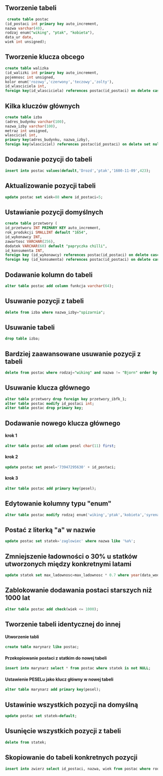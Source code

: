 ## Tworzenie tabeli
```sql
 create table postac
(id_postaci int primary key auto_increment, 
nazwa varchar(40), 
rodzaj enum("wiking", "ptak", "kobieta"), 
data_ur date, 
wiek int unsigned);
```

## Tworzenie klucza obcego
```sql
create table walizka
(id_walizki int primary key auto_increment,
pojemnosc int unsigned,
kolor enum('rozowy','czerwony','teczowy','zolty'),
id_wlasciciela int,
foreign key(id_wlasciciela) references postac(id_postaci) on delete cascade);
```
## Kilka kluczów głównych
```sql
create table izba
(adres_budynku varchar(100),
nazwa_izby varchar(100),
metraz int unsigned,
wlasciciel int,
primary key(adres_budynku, nazwa_izby),
foreign key(wlasciciel) references postac(id_postaci) on delete set null);
```
## Dodawanie pozycji do tabeli
```sql
insert into postac values(default,'Drozd','ptak','1600-11-09',423);
```
## Aktualizowanie pozycji tabeli
```sql
update postac set wiek=88 where id_postaci=5;
```
## Ustawianie pozycji domyślnych
```sql
create table przetwory (
id_przetworu INT PRIMARY KEY auto_increment, 
rok_produkcji SMALLINT default "1654", 
id_wykonawcy INT, 
zawartosc VARCHAR(256), 
dodatek VARCHAR(60) default "papryczka chilli",
id_konsumenta INT, 
foreign key (id_wykonawcy) references postac(id_postaci) on delete cascade, 
foreign key (id_konsumenta) references postac(id_postaci) on delete cascade);
```
## Dodawanie kolumn do tabeli
```sql
alter table postac add column funkcja varchar(64);
```
## Usuwanie pozycji z tabeli
```sql
delete from izba where nazwa_izby="spizarnia";
```
## Usuwanie tabeli
```sql
drop table izba;
```
## Bardziej zaawansowane usuwanie pozycji z tabeli
```sql
delete from postac where rodzaj="wiking" and nazwa != "Bjorn" order by data_ur asc limit 2;
```

## Usuwanie klucza głównego
```sql
alter table przetwory drop foreign key przetwory_ibfk_1;
alter table postac modify id_postaci int;
alter table postac drop primary key;
```
## Dodawanie nowego klucza głównego
#### krok 1
```sql
alter table postac add column pesel char(11) first;
```
#### krok 2
```sql
update postac set pesel='73947295630' + id_postaci;
```
#### krok 3
```sql
alter table postac add primary key(pesel);
```

## Edytowanie kolumny typu "enum"
```sql
alter table postac modify rodzaj enum('wiking','ptak','kobieta','syrena');
```
## Postać z literką "a" w nazwie
```sql
update postac set statek='zaglowiec' where nazwa like '%a%';
```
## Zmniejszenie ładowności o 30% u statków utworzonych między konkretnymi latami 
```sql
update statek set max_ladownosc=max_ladownosc * 0.7 where year(data_wodowania) between 1901 and 2000;
```
## Zablokowanie dodawania postaci starszych niż 1000 lat
```sql
alter table postac add check(wiek <= 1000);
```
## Tworzenie tabeli identycznej do innej
#### Utworzenie tabli
```sql
create table marynarz like postac;
```
#### Przekopiowanie postaci z statkim do nowej tabeli
```sql
insert into marynarz select * from postac where statek is not NULL;
```
#### Ustawienie PESELu jako klucz główny w nowej tabeli
```sql
alter table marynarz add primary key(pesel);
```
## Ustawinie wszystkich pozycji na domyślną
```sql
update postac set statek=default;
```
## Usunięcie wszystkich pozycji z tabeli
```sql
delete from statek;
```
## Skopiowanie do tabeli konkretnych pozycji
```sql
insert into zwierz select id_postaci, nazwa, wiek from postac where rodzaj='ptak' or rodzaj='syrena' or rodzaj='waz';
```
